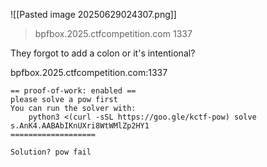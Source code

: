 
![[Pasted image 20250629024307.png]]

> bpfbox.2025.ctfcompetition.com 1337

They forgot to add a colon or it's intentional?

bpfbox.2025.ctfcompetition.com:1337

```
== proof-of-work: enabled ==
please solve a pow first
You can run the solver with:
    python3 <(curl -sSL https://goo.gle/kctf-pow) solve s.AnK4.AABAbIKnUXri8WtWMlZp2HY1
===================

Solution? pow fail
```

